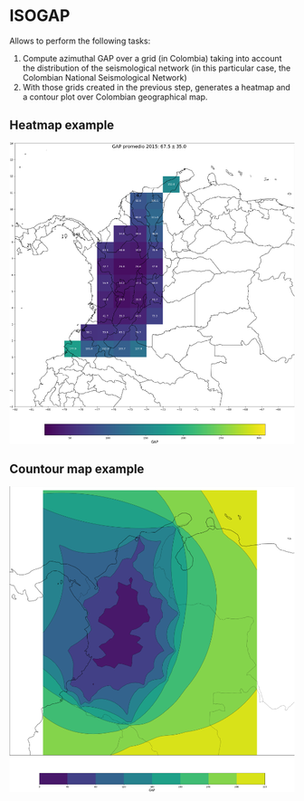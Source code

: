 # ISOGAP

Allows to perform the following tasks:
1. Compute azimuthal GAP over a grid (in Colombia) taking into account the distribution of the seismological network (in this particular case, the Colombian National Seismological Network)
2. With those grids created in the previous step, generates a heatmap and a contour plot over Colombian geographical map.

## Heatmap example
![heatmap](output_maps/big/heatmaps/heatmap_2015.png)

## Countour map example
![contour](output_maps/contours/contour_2015.png)
